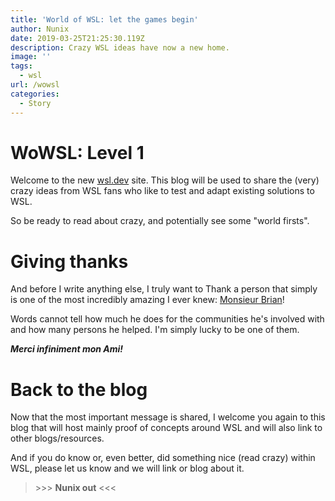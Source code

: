 ```yaml
---
title: 'World of WSL: let the games begin'
author: Nunix
date: 2019-03-25T21:25:30.119Z
description: Crazy WSL ideas have now a new home.
image: ''
tags:
  - wsl
url: /wowsl
categories:
  - Story
---
```

# WoWSL: Level 1

Welcome to the new [wsl.dev](https://wsl.dev) site. This blog will be used to share the (very) crazy ideas from WSL fans who like to test and adapt existing solutions to WSL.

So be ready to read about crazy, and potentially see some "world firsts".

# Giving thanks

And before I write anything else, I truly want to Thank a person that simply is one of the most incredibly amazing I ever knew: [Monsieur Brian](https://twitter.com/bketelsen)!

Words cannot tell how much he does for the communities he's involved with and how many persons he helped. I'm simply lucky to be one of them.

 _**Merci infiniment mon Ami!**_ 

# Back to the blog

Now that the most important message is shared, I welcome you again to this blog that will host mainly proof of concepts around WSL and will also link to other blogs/resources.

And if you do know or, even better, did something nice (read crazy) within WSL, please let us know and we will link or blog about it.

> \>\>\> **Nunix out** <<<
